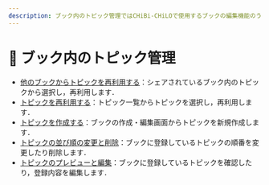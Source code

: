 ```yaml
---
description: ブック内のトピック管理ではCHiBi-CHiLOで使用するブックの編集機能のうち，必須でない機能の設定について解説しています．
---
```


# 🔹 ブック内のトピック管理

* [他のブックからトピックを再利用する](operation/book/topic_management/reuse-book.md)：シェアされているブック内のトピックから選択し，再利用します．
* [トピックを再利用する](operation/book/topic_management/reuse-topic.md)：トピック一覧からトピックを選択し，再利用します．
* [トピックを作成する](operation/book/topic_management/create-topic.md)：ブックの作成・編集画面からトピックを新規作成します．
* [トピックの並び順の変更と削除](operation/book/topic_management/topic-order.md)：ブックに登録しているトピックの順番を変更したり削除します．
* [トピックのプレビューと編集](operation/book/topic_management/topic-order.md)：ブックに登録しているトピックを確認したり，登録内容を編集します．
